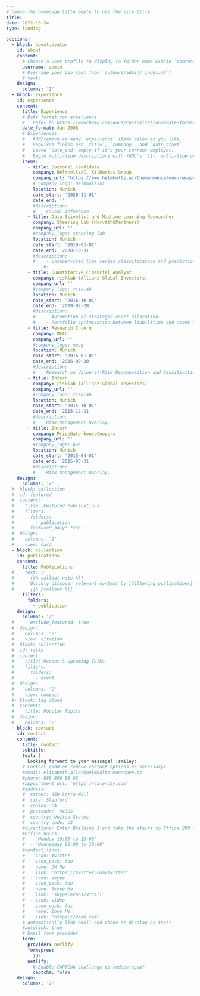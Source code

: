 ```yaml
---
# Leave the homepage title empty to use the site title
title:
date: 2022-10-24
type: landing

sections:
  - block: about.avatar
    id: about
    content:
      # Choose a user profile to display (a folder name within `content/authors/`)
      username: admin
      # Override your bio text from `authors/admin/_index.md`?
      # text: 
    design:
      columns: '2'
  - block: experience
    id: experience
    content:
      title: Experience
      # Date format for experience
      #   Refer to https://wowchemy.com/docs/customization/#date-format
      date_format: Jan 2006
      # Experiences.
      #   Add/remove as many `experience` items below as you like.
      #   Required fields are `title`, `company`, and `date_start`.
      #   Leave `date_end` empty if it's your current employer.
      #   Begin multi-line descriptions with YAML's `|2-` multi-line prefix.
      items:
        - title: Doctoral Candidate
          company: HelmholtzAI, Kilbertus Group
          company_url: 'https://www.helmholtz.ai/themenmenue/our-research/research-groups/kilbertus-group/index.html'
          # company_logo: helmholtzai
          location: Munich
          date_start: '2020-11-01'
          date_end: ''
          #description:
          #    Causal Inference
        - title: Data Scientist and Machine Learning Researcher
          company: Steering Lab (Horváth&Partners)
          company_url: ''
          #company_logo: steering lab
          location: Munich
          date_start: '2019-03-01'
          date_end: '2020-10-31'
          #description: 
          #    - Unsupervised time series classification and prediction
              #- 
        - title: Quantitative Financial Analyst
          company: risklab (Allianz Global Investors)
          company_url: ''
          #company_logo: risklab
          location: Munich
          date_start: '2016-10-01'
          date_end: '2019-02-28'
          #description: 
          #    - Automation of strategic asset allocation.
          #    - Portfolio optimization between liabilities and asset development.
        - title: Research Intern
          company: MEAG
          company_url: ''
          #company_logo: meag
          location: Munich
          date_start: '2016-01-01'
          date_end: '2016-09-30'
          #description: 
          #    Research on Value-at-Risk Decomposition and Sensitivities.
        - title: Intern
          company: risklab (Allianz Global Investors)
          company_url: ''
          #company_logo: risklab
          location: Munich
          date_start: '2015-10-01'
          date_end: '2015-12-31'
          #description: 
          #    Risk-Management Overlay.
        - title: Intern
          company: PriceWaterhouseCoopers
          company_url: ''
          #company_logo: pwc
          location: Munich
          date_start: '2015-04-01'
          date_end: '2015-05-31'
          #description: 
          #    Risk-Management Overlay.
    design:
      columns: '2'
  #- block: collection
  #  id: featured
  #  content:
  #    title: Featured Publications
  #    filters:
  #      folders:
  #        - publication
  #      featured_only: true
  #  design:
  #    columns: '2'
  #    view: card
  - block: collection
    id: publications
    content:
      title: Publications
  #    text: |-
  #      {{% callout note %}}
  #      Quickly discover relevant content by [filtering publications](./publication/).
  #      {{% /callout %}}
      filters:
        folders:
          - publication
    design:
      columns: '2'
  #      exclude_featured: true
  #  design:
  #    columns: '2'
  #    view: citation
  #- block: collection
  #  id: talks
  #  content:
  #    title: Recent & Upcoming Talks
  #    filters:
  #      folders:
  #        - event
  #  design:
  #    columns: '2'
  #    view: compact
  #- block: tag_cloud
  #  content:
  #    title: Popular Topics
  #  design:
  #    columns: '2'
  - block: contact
    id: contact
    content:
      title: Contact
      subtitle:
      text: |-
        Looking forward to your message! :smiley:
      # Contact (add or remove contact options as necessary)
      #email: elisabeth.ailer@helmholtz-muenchen.de
      #phone: 888 888 88 88
      #appointment_url: 'https://calendly.com'
      #address:
      #  street: 450 Serra Mall
      #  city: Stanford
      #  region: CA
      #  postcode: '94305'
      #  country: United States
      #  country_code: US
      #directions: Enter Building 1 and take the stairs to Office 200 on Floor 2
      #office_hours:
      #  - 'Monday 10:00 to 13:00'
      #  - 'Wednesday 09:00 to 10:00'
      #contact_links:
      #  - icon: twitter
      #    icon_pack: fab
      #    name: DM Me
      #    link: 'https://twitter.com/Twitter'
      #  - icon: skype
      #    icon_pack: fab
      #    name: Skype Me
      #    link: 'skype:echo123?call'
      #  - icon: video
      #    icon_pack: fas
      #    name: Zoom Me
      #    link: 'https://zoom.com'
      # Automatically link email and phone or display as text?
      #autolink: true
      # Email form provider
      form:
        provider: netlify
        formspree:
          id:
        netlify:
          # Enable CAPTCHA challenge to reduce spam?
          captcha: false
    design:
      columns: '2'
---
```

